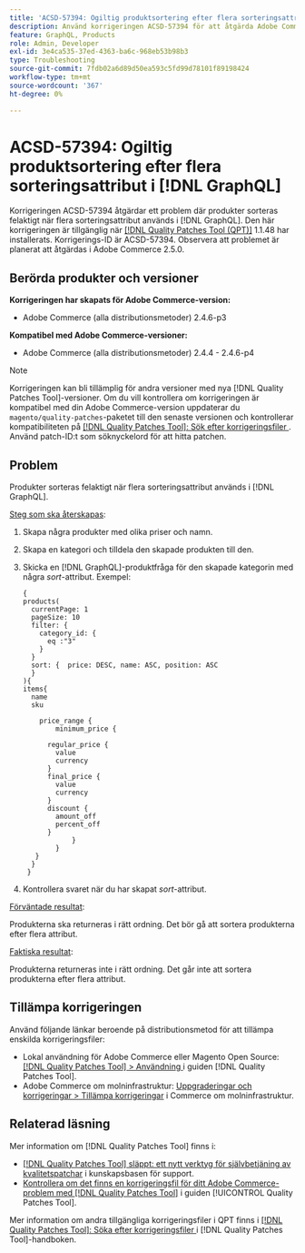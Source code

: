```yaml
---
title: 'ACSD-57394: Ogiltig produktsortering efter flera sorteringsattribut i  [!DNL GraphQL]'
description: Använd korrigeringen ACSD-57394 för att åtgärda Adobe Commerce-problemet där produkter sorteras felaktigt när flera sorteringsattribut används i  [!DNL GraphQL].
feature: GraphQL, Products
role: Admin, Developer
exl-id: 3e4ca535-37ed-4363-ba6c-968eb53b98b3
type: Troubleshooting
source-git-commit: 7fdb02a6d89d50ea593c5fd99d78101f89198424
workflow-type: tm+mt
source-wordcount: '367'
ht-degree: 0%

---
```


# ACSD-57394: Ogiltig produktsortering efter flera sorteringsattribut i [!DNL GraphQL]

Korrigeringen ACSD-57394 åtgärdar ett problem där produkter sorteras felaktigt när flera sorteringsattribut används i [!DNL GraphQL]. Den här korrigeringen är tillgänglig när [[!DNL Quality Patches Tool (QPT)]](https://experienceleague.adobe.com/sv/docs/commerce-operations/tools/quality-patches-tool/quality-patches-tool-to-self-serve-quality-patches) 1.1.48 har installerats. Korrigerings-ID är ACSD-57394. Observera att problemet är planerat att åtgärdas i Adobe Commerce 2.5.0.

## Berörda produkter och versioner

**Korrigeringen har skapats för Adobe Commerce-version:**

* Adobe Commerce (alla distributionsmetoder) 2.4.6-p3

**Kompatibel med Adobe Commerce-versioner:**

* Adobe Commerce (alla distributionsmetoder) 2.4.4 - 2.4.6-p4

>[!NOTE]
>
>Korrigeringen kan bli tillämplig för andra versioner med nya [!DNL Quality Patches Tool]-versioner. Om du vill kontrollera om korrigeringen är kompatibel med din Adobe Commerce-version uppdaterar du `magento/quality-patches`-paketet till den senaste versionen och kontrollerar kompatibiliteten på [[!DNL Quality Patches Tool]: Sök efter korrigeringsfiler ](https://experienceleague.adobe.com/tools/commerce-quality-patches/index.html?lang=sv-SE). Använd patch-ID:t som söknyckelord för att hitta patchen.

## Problem

Produkter sorteras felaktigt när flera sorteringsattribut används i [!DNL GraphQL].

<u>Steg som ska återskapas</u>:

1. Skapa några produkter med olika priser och namn.
1. Skapa en kategori och tilldela den skapade produkten till den.
1. Skicka en [!DNL GraphQL]-produktfråga för den skapade kategorin med några *sort*-attribut. Exempel:

   ```
   {
   products(
     currentPage: 1
     pageSize: 10
     filter: {
       category_id: {
         eq :"3"
       }
     }
     sort: {  price: DESC, name: ASC, position: ASC
     }
   ){
   items{
     name
     sku
   
       price_range {
           minimum_price {
   
         regular_price {
           value
           currency
         }
         final_price {
           value
           currency
         }
         discount {
           amount_off
           percent_off
         }
               }
           }
      }
     }
    }
   ```

1. Kontrollera svaret när du har skapat *sort*-attribut.

<u>Förväntade resultat</u>:

Produkterna ska returneras i rätt ordning. Det bör gå att sortera produkterna efter flera attribut.

<u>Faktiska resultat</u>:

Produkterna returneras inte i rätt ordning. Det går inte att sortera produkterna efter flera attribut.

## Tillämpa korrigeringen

Använd följande länkar beroende på distributionsmetod för att tillämpa enskilda korrigeringsfiler:

* Lokal användning för Adobe Commerce eller Magento Open Source: [[!DNL Quality Patches Tool] > Användning ](/help/tools/quality-patches-tool/usage.md) i guiden [!DNL Quality Patches Tool].
* Adobe Commerce om molninfrastruktur: [Uppgraderingar och korrigeringar > Tillämpa korrigeringar](https://experienceleague.adobe.com/docs/commerce-cloud-service/user-guide/develop/upgrade/apply-patches.html?lang=sv-SE) i Commerce om molninfrastruktur.

## Relaterad läsning

Mer information om [!DNL Quality Patches Tool] finns i:

* [[!DNL Quality Patches Tool] släppt: ett nytt verktyg för självbetjäning av kvalitetspatchar](https://experienceleague.adobe.com/sv/docs/commerce-operations/tools/quality-patches-tool/quality-patches-tool-to-self-serve-quality-patches) i kunskapsbasen för support.
* [Kontrollera om det finns en korrigeringsfil för ditt Adobe Commerce-problem med  [!DNL Quality Patches Tool]](/help/tools/quality-patches-tool/patches-available-in-qpt/check-patch-for-magento-issue-with-magento-quality-patches.md) i guiden [!UICONTROL Quality Patches Tool].


Mer information om andra tillgängliga korrigeringsfiler i QPT finns i [[!DNL Quality Patches Tool]: Söka efter korrigeringsfiler ](https://experienceleague.adobe.com/tools/commerce-quality-patches/index.html?lang=sv-SE) i [!DNL Quality Patches Tool]-handboken.
